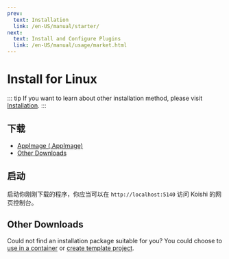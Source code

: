 ```yaml
---
prev:
  text: Installation
  link: /en-US/manual/starter/
next:
  text: Install and Configure Plugins
  link: /en-US/manual/usage/market.html
---
```


# Install for Linux

::: tip
If you want to learn about other installation method, please visit [Installation](./index.md).
:::

## 下载

- [AppImage (.AppImage)](https://k.ilharp.cc/linux.AppImage)
- [Other Downloads](https://github.com/koishijs/koishi-desktop/releases)

## 启动

启动你刚刚下载的程序，你应当可以在 `http://localhost:5140` 访问 Koishi 的网页控制台。

## Other Downloads

Could not find an installation package suitable for you? You could choose to [use in a container](./docker.md) or [create template project](./boilerplate.md).
